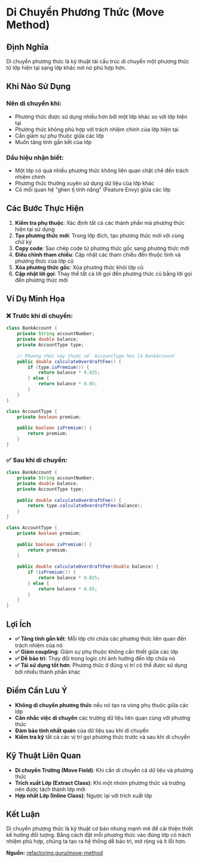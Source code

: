 # **Di Chuyển Phương Thức (Move Method)**

## **Định Nghĩa**
Di chuyển phương thức là kỹ thuật tái cấu trúc di chuyển một phương thức từ lớp hiện tại sang lớp khác nơi nó phù hợp hơn.

## **Khi Nào Sử Dụng**

### **Nên di chuyển khi:**
- Phương thức được sử dụng nhiều hơn bởi một lớp khác so với lớp hiện tại
- Phương thức không phù hợp với trách nhiệm chính của lớp hiện tại
- Cần giảm sự phụ thuộc giữa các lớp
- Muốn tăng tính gắn kết của lớp

### **Dấu hiệu nhận biết:**
- Một lớp có quá nhiều phương thức không liên quan chặt chẽ đến trách nhiệm chính
- Phương thức thường xuyên sử dụng dữ liệu của lớp khác
- Có mối quan hệ "ghen tị tính năng" (Feature Envy) giữa các lớp

## **Các Bước Thực Hiện**

1. **Kiểm tra phụ thuộc**: Xác định tất cả các thành phần mà phương thức hiện tại sử dụng
2. **Tạo phương thức mới**: Trong lớp đích, tạo phương thức mới với cùng chữ ký
3. **Copy code**: Sao chép code từ phương thức gốc sang phương thức mới
4. **Điều chỉnh tham chiếu**: Cập nhật các tham chiếu đến thuộc tính và phương thức của lớp cũ
5. **Xóa phương thức gốc**: Xóa phương thức khỏi lớp cũ
6. **Cập nhật lời gọi**: Thay thế tất cả lời gọi đến phương thức cũ bằng lời gọi đến phương thức mới

## **Ví Dụ Minh Họa**

### **❌ Trước khi di chuyển:**
```java
class BankAccount {
    private String accountNumber;
    private double balance;
    private AccountType type;
    
    // Phương thức này thuộc về AccountType hơn là BankAccount
    public double calculateOverdraftFee() {
        if (type.isPremium()) {
            return balance * 0.025;
        } else {
            return balance * 0.05;
        }
    }
}

class AccountType {
    private boolean premium;
    
    public boolean isPremium() {
        return premium;
    }
}
```

### **✅ Sau khi di chuyển:**
```java
class BankAccount {
    private String accountNumber;
    private double balance;
    private AccountType type;
    
    public double calculateOverdraftFee() {
        return type.calculateOverdraftFee(balance);
    }
}

class AccountType {
    private boolean premium;
    
    public boolean isPremium() {
        return premium;
    }
    
    public double calculateOverdraftFee(double balance) {
        if (isPremium()) {
            return balance * 0.025;
        } else {
            return balance * 0.05;
        }
    }
}
```

## **Lợi Ích**

- **✅ Tăng tính gắn kết**: Mỗi lớp chỉ chứa các phương thức liên quan đến trách nhiệm của nó
- **✅ Giảm coupling**: Giảm sự phụ thuộc không cần thiết giữa các lớp
- **✅ Dễ bảo trì**: Thay đổi trong logic chỉ ảnh hưởng đến lớp chứa nó
- **✅ Tái sử dụng tốt hơn**: Phương thức ở đúng vị trí có thể được sử dụng bởi nhiều thành phần khác

## **Điểm Cần Lưu Ý**

- **Không di chuyển phương thức** nếu nó tạo ra vòng phụ thuộc giữa các lớp
- **Cân nhắc việc di chuyển** các trường dữ liệu liên quan cùng với phương thức
- **Đảm bảo tính nhất quán** của dữ liệu sau khi di chuyển
- **Kiểm tra kỹ** tất cả các vị trí gọi phương thức trước và sau khi di chuyển

## **Kỹ Thuật Liên Quan**

- **Di chuyển Trường (Move Field)**: Khi cần di chuyển cả dữ liệu và phương thức
- **Trích xuất Lớp (Extract Class)**: Khi một nhóm phương thức và trường nên được tách thành lớp mới
- **Hợp nhất Lớp (Inline Class)**: Ngược lại với trích xuất lớp

## **Kết Luận**

Di chuyển phương thức là kỹ thuật cơ bản nhưng mạnh mẽ để cải thiện thiết kế hướng đối tượng. Bằng cách đặt mỗi phương thức vào đúng lớp có trách nhiệm phù hợp, chúng ta tạo ra hệ thống dễ bảo trì, mở rộng và ít lỗi hơn.

**Nguồn:** [refactoring.guru/move-method](https://refactoring.guru/move-method)